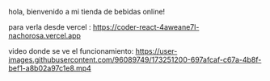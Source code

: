 hola, bienvenido a mi tienda de bebidas online!

para verla desde vercel : https://coder-react-4aweane7l-nachorosa.vercel.app


video donde se ve el funcionamiento:
https://user-images.githubusercontent.com/96089749/173251200-697afcaf-c67a-4b8f-bef1-a8b02a97c1e8.mp4

